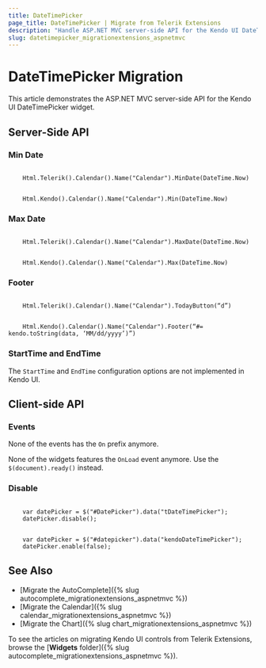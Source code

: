 ```yaml
---
title: DateTimePicker
page_title: DateTimePicker | Migrate from Telerik Extensions
description: "Handle ASP.NET MVC server-side API for the Kendo UI DateTimePicker widget."
slug: datetimepicker_migrationextensions_aspnetmvc
---
```


# DateTimePicker Migration

This article demonstrates the ASP.NET MVC server-side API for the Kendo UI DateTimePicker widget.

## Server-Side API

### Min Date

```Previous

    Html.Telerik().Calendar().Name("Calendar").MinDate(DateTime.Now)
```
```Current

    Html.Kendo().Calendar().Name("Calendar").Min(DateTime.Now)
```

### Max Date

```Previous

    Html.Telerik().Calendar().Name("Calendar").MaxDate(DateTime.Now)
```
```Current

    Html.Kendo().Calendar().Name("Calendar").Max(DateTime.Now)
```

### Footer

```Previous

    Html.Telerik().Calendar().Name("Calendar").TodayButton(“d”)
```
```Current

    Html.Kendo().Calendar().Name("Calendar").Footer(“#= kendo.toString(data, ‘MM/dd/yyyy’)”)
```

### StartTime and EndTime

The `StartTime` and `EndTime` configuration options are not implemented in Kendo UI.

## Client-side API

### Events

None of the events has the `On` prefix anymore.

None of the widgets features the `OnLoad` event anymore. Use the `$(document).ready()` instead.

### Disable

```Previous

    var datePicker = $("#DatePicker").data("tDateTimePicker");
    datePicker.disable();
```
```Current

    var datePicker = $("#datepicker").data("kendoDateTimePicker");
    datePicker.enable(false);
```

## See Also

* [Migrate the AutoComplete]({% slug autocomplete_migrationextensions_aspnetmvc %})
* [Migrate the Calendar]({% slug calendar_migrationextensions_aspnetmvc %})
* [Migrate the Chart]({% slug chart_migrationextensions_aspnetmvc %})

To see the articles on migrating Kendo UI controls from Telerik Extensions, browse the [**Widgets** folder]({% slug autocomplete_migrationextensions_aspnetmvc %}).
